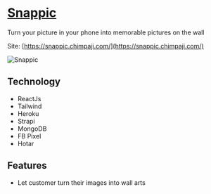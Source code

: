 
# [Snappic](https://snappic.chimpaji.com/)

Turn your picture in your phone into memorable pictures on the wall

Site: [https://snappic.chimpaji.com/](https://snappic.chimpaji.com/)

![Snappic](https://media.giphy.com/media/XNMfjaR6537qOR821w/giphy.gif)


## Technology

 - ReactJs
 - Tailwind
 - Heroku
 - Strapi
 - MongoDB
 - FB Pixel
 - Hotar

## Features

 - Let customer turn their images into wall arts
